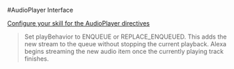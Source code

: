 #AudioPlayer Interface

[Configure your skill for the AudioPlayer directives](https://developer.amazon.com/en-US/docs/alexa/custom-skills/audioplayer-interface-reference.html#config)

> Set playBehavior to ENQUEUE or REPLACE_ENQUEUED. This adds the new stream to the queue without stopping the current playback. Alexa begins streaming the new audio item once the currently playing track finishes.

